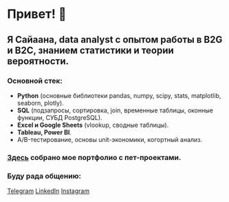 # Привет! 👋

## Я Сайаана, data analyst с опытом работы в B2G и B2С, знанием статистики и теории вероятности.

### Основной стек:
- **Python** (основные библиотеки pandas, numpy, scipy, stats, matplotlib, seaborn, plotly).
- **SQL** (подзапросы, сортировка, join, временные таблицы, оконные функции, СУБД PostgreSQL).
- **Excel и Google Sheets** (vlookup, сводные таблицы).
- **Tableau, Power BI**.
- A/B-тестирование, основы unit-экономики, когортный анализ.

### [Здесь](https://github.com/saiaanastashkova/data_analytics_projects) собрано мое портфолио с пет-проектами.

### Буду рада общению:
[Telegram](t.me/ogonerova)  [LinkedIn](https://www.linkedin.com/in/saiaana-stashkova-786791262/)  [Instagram](https://www.instagram.com/ogonerovaa) 
